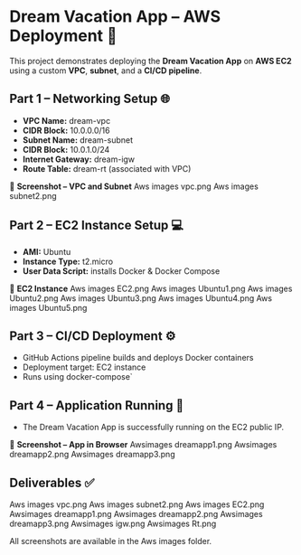 # Dream Vacation App – AWS Deployment 🚀

This project demonstrates deploying the **Dream Vacation App** on **AWS EC2** using a custom **VPC**, **subnet**, and a **CI/CD pipeline**.

## Part 1 – Networking Setup 🌐

- **VPC Name:** dream-vpc 
- **CIDR Block:** 10.0.0.0/16  
- **Subnet Name:** dream-subnet 
- **CIDR Block:** 10.0.1.0/24  
- **Internet Gateway:** dream-igw  
- **Route Table:** dream-rt (associated with VPC)  

📸 **Screenshot – VPC and Subnet**
Aws images vpc.png
Aws images subnet2.png

## Part 2 – EC2 Instance Setup 💻

- **AMI:** Ubuntu  
- **Instance Type:** t2.micro  
- **User Data Script:** installs Docker & Docker Compose  

📸 **EC2 Instance**
Aws images EC2.png
Aws images Ubuntu1.png
Aws images Ubuntu2.png
Aws images Ubuntu3.png
Aws images Ubuntu4.png
Aws images Ubuntu5.png

## Part 3 – CI/CD Deployment ⚙️

- GitHub Actions pipeline builds and deploys Docker containers  
- Deployment target: EC2 instance  
- Runs using docker-compose`  

## Part 4 – Application Running 🎉

- The Dream Vacation App is successfully running on the EC2 public IP.  

📸 **Screenshot – App in Browser**
Awsimages dreamapp1.png
Awsimages dreamapp2.png
Awsimages dreamapp3.png


## Deliverables ✅

Aws images vpc.png
Aws images subnet2.png
Aws images EC2.png
Awsimages dreamapp1.png
Awsimages dreamapp2.png
Awsimages dreamapp3.png
Awsimages igw.png
Awsimages Rt.png

     

All screenshots are available in the Aws images folder.

